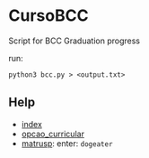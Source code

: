 # CursoBCC

Script for BCC Graduation progress

run:

    python3 bcc.py > <output.txt>

## Help

* [index](http://bcc.ime.usp.br/curriculo2016/index.html)
* [opcao_curricular](http://bcc.ime.usp.br/curriculo2016/opcao-curricular.html)
* [matrusp](http://bcc.ime.usp.br/matrusp/): enter: `dogeater`
